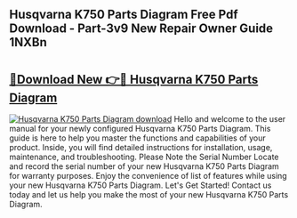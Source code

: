 ## Husqvarna K750 Parts Diagram Free Pdf Download - Part-3v9 New Repair Owner Guide 1NXBn

# <h2><a href="http://dfid8nn.blite.top/?on=Husqvarna+K750+Parts+Diagram">🔗Download New 👉🔴 Husqvarna K750 Parts Diagram</a></h2>

[![Husqvarna K750 Parts Diagram download](https://i.imgur.com/lujVjoI.png)](http://dfid8nn.blite.top/?on=Husqvarna+K750+Parts+Diagram)
Hello and welcome to the user manual for your newly configured Husqvarna K750 Parts Diagram. This guide is here to help you master the functions and capabilities of your product. Inside, you will find detailed instructions for installation, usage, maintenance, and troubleshooting. Please Note the Serial Number Locate and record the serial number of your new Husqvarna K750 Parts Diagram for warranty purposes. Enjoy the convenience of list of features while using your new Husqvarna K750 Parts Diagram. Let's Get Started! Contact us today and let us help you make the most of your new Husqvarna K750 Parts Diagram.
